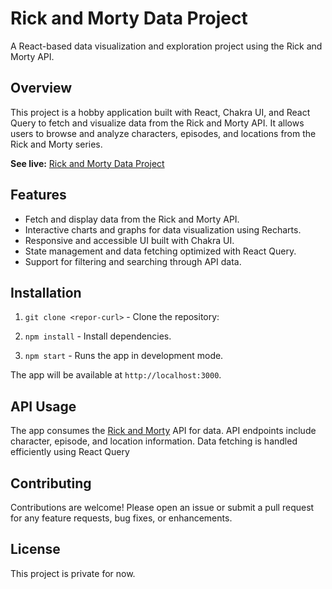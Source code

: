 # Rick and Morty Data Project

A React-based data visualization and exploration project using the Rick and Morty API.

## Overview

This project is a hobby application built with React, Chakra UI, and React Query to fetch and visualize data from the Rick and Morty API. It allows users to browse and analyze characters, episodes, and locations from the Rick and Morty series.

**See live:** [Rick and Morty Data Project](https://main.d3ssuwtb8fx0g3.amplifyapp.com/)

## Features

- Fetch and display data from the Rick and Morty API.
- Interactive charts and graphs for data visualization using Recharts.
- Responsive and accessible UI built with Chakra UI.
- State management and data fetching optimized with React Query.
- Support for filtering and searching through API data.


## Installation

1. `git clone <repor-curl>` - Clone the repository:

2. `npm install` - Install dependencies.

3. `npm start` - Runs the app in development mode.

The app will be available at `http://localhost:3000`.

## API Usage

The app consumes the [Rick and Morty](https://rickandmortyapi.com/about) API for data. API endpoints include character, episode, and location information. Data fetching is handled efficiently using React Query

## Contributing

Contributions are welcome! Please open an issue or submit a pull request for any feature requests, bug fixes, or enhancements.

## License

This project is private for now.







